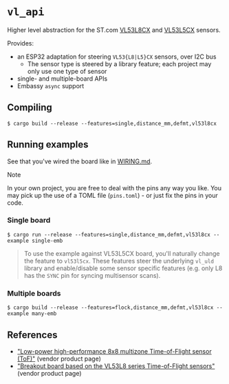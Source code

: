 # `vl_api`

Higher level abstraction for the ST.com [VL53L8CX](https://www.st.com/en/imaging-and-photonics-solutions/vl53l8cx.html) and [VL53L5CX](https://www.st.com/en/imaging-and-photonics-solutions/vl53l5cx.html) sensors.

Provides:

- an ESP32 adaptation for steering `VL53{L8|L5}CX` sensors, over I2C bus
	- The sensor type is steered by a library feature; each project may only use one type of sensor
- single- and multiple-board APIs
- Embassy `async` support


## Compiling

```
$ cargo build --release --features=single,distance_mm,defmt,vl53l8cx
```

## Running examples

See that you've wired the board like in [WIRING.md](./WIRING.md).

>[!NOTE]
>
>In your own project, you are free to deal with the pins any way you like. You may pick up the use of a TOML file (`pins.toml`) - or just fix the pins in your code.


### Single board

```
$ cargo run --release --features=single,distance_mm,defmt,vl53l8cx --example single-emb
```

>To use the example against VL53L5CX board, you'll naturally change the feature to `vl53l5cx`. These features steer the underlying `vl_uld` library and enable/disable some sensor specific features (e.g. only L8 has the `SYNC` pin for syncing multisensor scans).

### Multiple boards

```
$ cargo build --release --features=flock,distance_mm,defmt,vl53l8cx --example many-emb
```

<!--R #hidden; not relevant..?
#### Serial output

To see the serial output:

- switch to using the UART USB port (not JTAG) 
- use `espflash` to flash and monitor (`probe-rs` being JTAG-only)

>Obviously, you'll need to reattach the device if using USB/IP: `usbip attach -r [...] -b [...]` 

**Check connection (optional)**

```
$ espflash board-info
[...]
Chip type:         esp32c6 (revision v0.0)
Crystal frequency: 40 MHz
Flash size:        4MB
Features:          WiFi 6, BT 5
MAC address:       54:32:04:07:15:10
```

**Flash and run**

```
$ make -f Makefile.dev mds
[...]
espflash flash -f 80mhz --monitor /home/ubuntu/target/riscv32imac-unknown-none-elf/debug/examples/many-emb
[...]
ESP-ROM:esp32c6-20220919
Build:Sep 19 2022
rst:0x1 (POWERON),boot:0xc (SPI_FAST_FLASH_BOOT)
SPIWP:0xee
mode:DIO, clock div:2
load:0x4086c410,len:0xd48
load:0x4086e610,len:0x2d68
load:0x40875720,len:0x1800
entry 0x4086c410
I (23) boot: ESP-IDF v5.1-beta1-378-gea5e0ff298-dirt 2nd stage bootloader
I (24) boot: compile time Jun  7 2023 08:02:08
I (25) boot: chip revision: v0.0
I (29) boot.esp32c6: SPI Speed      : 40MHz
I (33) boot.esp32c6: SPI Mode       : DIO
I (38) boot.esp32c6: SPI Flash Size : 4MB
I (43) boot: Enabling RNG early entropy source...
I (49) boot: Partition Table:
I (52) boot: ## Label            Usage          Type ST Offset   Length
I (59) boot:  0 nvs              WiFi data        01 02 00009000 00006000
I (67) boot:  1 phy_init         RF data          01 01 0000f000 00001000
I (74) boot:  2 factory          factory app      00 00 00010000 003f0000
I (82) boot: End of partition table
I (86) esp_image: segment 0: paddr=00010020 vaddr=42000020 size=122a4h ( 74404) map
I (109) esp_image: segment 1: paddr=000222cc vaddr=40800000 size=00014h (    20) load
I (110) esp_image: segment 2: paddr=000222e8 vaddr=420122e8 size=19910h (104720) map
I (137) esp_image: segment 3: paddr=0003bc00 vaddr=40800014 size=008e0h (  2272) load
I (138) esp_image: segment 4: paddr=0003c4e8 vaddr=408008f8 size=004b0h (  1200) load
I (143) boot: Loaded app from partition at offset 0x10000
I (148) boot: Disabling RNG early entropy source...
[...]
FlockResults { board_index: 0, res: ResultsData { target_status: [[[Valid, SemiValid(9), Valid, Valid], [Valid, Valid, SemiValid(9), Valid], [Valid, Valid, SemiValid(9), Valid], [Valid, Valid, SemiValid(9), Valid]]], distance_mm: [[[262, 642, 575, 565], [771, 858, 814, 750], [877, 973, 654, 897], [594, 675, 620, 644]]] }, temp_degc: TempC(29), time_stamp: Instant { ticks: 4056733 } }
FlockResults { board_index: 0, res: ResultsData { target_status: [[[Valid, SemiValid(9), Valid, Valid], [Valid, Valid, Valid, Valid], [Valid, SemiValid(9), Valid, Valid], [Valid, Valid, Valid, Valid]]], distance_mm: [[[252, 649, 567, 557], [774, 861, 756, 740], [882, 954, 701, 1481], [627, 684, 611, 687]]] }, temp_degc: TempC(29), time_stamp: Instant { ticks: 4155893 } }
```

The output is in Rust `Debug` streaming. It's similar to JSON, but includes the struct/enum names. This is just an example - you can convert to JSON if you wish.
-->

## References

- ["Low-power high-performance 8x8 multizone Time-of-Flight sensor (ToF)"](https://www.st.com/en/imaging-and-photonics-solutions/vl53l8cx.html) (vendor product page)
- ["Breakout board based on the VL53L8 series Time-of-Flight sensors"](https://www.st.com/en/evaluation-tools/satel-vl53l8.html) (vendor product page)
